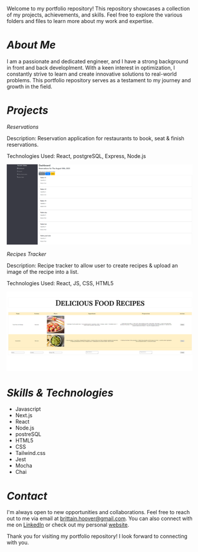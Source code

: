 Welcome to my portfolio repository! This repository showcases a collection of my projects, achievements, and skills. Feel free to explore the various folders and files to learn more about my work and expertise.

# **_About Me_**

I am a passionate and dedicated engineer, and I have a strong background in front and back developlment. With a keen interest in optimization, I constantly strive to learn and create innovative solutions to real-world problems. This portfolio repository serves as a testament to my journey and growth in the field.


# **_Projects_**

_Reservations_

Description: Reservation application for restaurants to book, seat & finish reservations.

Technologies Used: React, postgreSQL, Express, Node.js

![Home Screen](./public/restaurant_home_screen.PNG "HomeScreen View")

_Recipes Tracker_

Description: Recipe tracker to allow user to create recipes & upload an image of the recipe into a list.

Technologies Used: React, JS, CSS, HTML5

![Recipe Tracker](./public/recipes.PNG "Recipes Landing Screen")


# **_Skills & Technologies_**

- Javascript
- Next.js
- React
- Node.js
- postreSQL
- HTML5
- CSS
- Tailwind.css
- Jest
- Mocha
- Chai

# **_Contact_**

I'm always open to new opportunities and collaborations. Feel free to reach out to me via email at brittain.hoover@gmail.com. You can also connect with me on [LinkedIn](https://www.linkedin.com/in/steven-britt-hoover/) or check out my personal [website](https://britthoover.netlify.app/).

Thank you for visiting my portfolio repository! I look forward to connecting with you.
